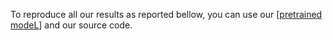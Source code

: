 To reproduce all our results as reported bellow, you can use our [[pretrained modeL](https://drive.google.com/drive/my-drive)] and our source code.
